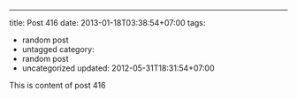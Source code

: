 ---
title: Post 416
date: 2013-01-18T03:38:54+07:00
tags:
  - random post
  - untagged
category:
  - random post
  - uncategorized
updated: 2012-05-31T18:31:54+07:00

This is content of post 416